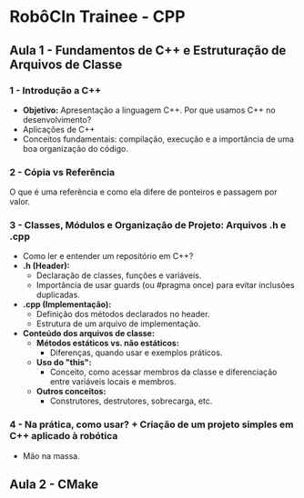 # RobôCIn Trainee - CPP

## Aula 1 - Fundamentos de C++ e Estruturação de Arquivos de Classe

### 1 - Introdução a C++

- **Objetivo:** Apresentação a linguagem C++. Por que usamos C++ no desenvolvimento?
- Aplicações de C++
- Conceitos fundamentais: compilação, execução e a importância de uma boa organização do código.

### 2 - Cópia vs Referência

O que é uma referência e como ela difere de ponteiros e passagem por valor.

### 3 - Classes, Módulos e Organização de Projeto: Arquivos .h e .cpp

- Como ler e entender um repositório em C++?
- **.h (Header):**
    - Declaração de classes, funções e variáveis.
    - Importância de usar guards (ou #pragma once) para evitar inclusões duplicadas.
- **.cpp (Implementação):**
    - Definição dos métodos declarados no header.
    - Estrutura de um arquivo de implementação.
- **Conteúdo dos arquivos de classe:**
    - **Métodos estáticos vs. não estáticos:**
        - Diferenças, quando usar e exemplos práticos.
    - **Uso do "this":**
        - Conceito, como acessar membros da classe e diferenciação entre variáveis locais e membros.
    - **Outros conceitos:**
        - Construtores, destrutores, sobrecarga, etc.

### 4 - Na prática, como usar? + Criação de um projeto simples em C++ aplicado à robótica

- Mão na massa.

## Aula 2 - CMake